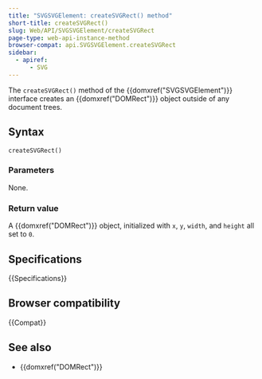 ```yaml
---
title: "SVGSVGElement: createSVGRect() method"
short-title: createSVGRect()
slug: Web/API/SVGSVGElement/createSVGRect
page-type: web-api-instance-method
browser-compat: api.SVGSVGElement.createSVGRect
sidebar:
  - apiref:
      - SVG
---
```


The `createSVGRect()` method of the {{domxref("SVGSVGElement")}} interface creates an {{domxref("DOMRect")}} object outside of any document trees.

## Syntax

```js-nolint
createSVGRect()
```

### Parameters

None.

### Return value

A {{domxref("DOMRect")}} object, initialized with `x`, `y`, `width`, and `height` all set to `0`.

## Specifications

{{Specifications}}

## Browser compatibility

{{Compat}}

## See also

- {{domxref("DOMRect")}}
